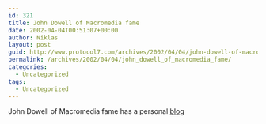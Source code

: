 ```yaml
---
id: 321
title: John Dowell of Macromedia fame
date: 2002-04-04T00:51:07+00:00
author: Niklas
layout: post
guid: http://www.protocol7.com/archives/2002/04/04/john-dowell-of-macromedia-fame/
permalink: /archives/2002/04/04/john_dowell_of_macromedia_fame/
categories:
  - Uncategorized
tags:
  - Uncategorized
---
```

<div class='microid-72aaccda10e2db629b51e3ca52b4a1e74c9a5d10'>
  <p>
    John Dowell of Macromedia fame has a personal <a href="http://jdmx.blogspot.com/">blog</a>
  </p>
</div>